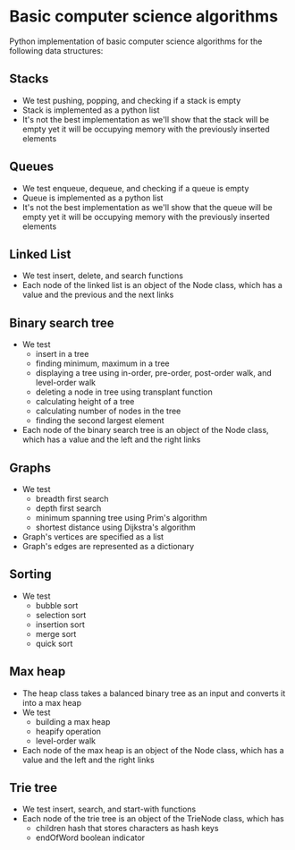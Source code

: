 # Basic computer science algorithms

Python implementation of basic computer science algorithms for the following data structures:

## Stacks
* We test pushing, popping, and checking if a stack is empty
* Stack is implemented as a python list
* It's not the best implementation as we'll show that the stack will be empty yet it will be occupying memory with the previously inserted elements

## Queues
* We test enqueue, dequeue, and checking if a queue is empty
* Queue is implemented as a python list
* It's not the best implementation as we'll show that the queue will be empty yet it will be occupying memory with the previously inserted elements

## Linked List
* We test insert, delete, and search functions
* Each node of the linked list is an object of the Node class, which has a value and the previous and the next links

## Binary search tree
* We test 
     * insert in a tree
     * finding minimum, maximum in a tree
     * displaying a tree using in-order, pre-order, post-order walk, and level-order walk
     * deleting a node in tree using transplant function
     * calculating height of a tree
     * calculating number of nodes in the tree
     * finding the second largest element
* Each node of the binary search tree is an object of the Node class, which has a value and the left and the right links

## Graphs
* We test 
     * breadth first search
     * depth first search
     * minimum spanning tree using Prim's algorithm
     * shortest distance using Dijkstra's algorithm
* Graph's vertices are specified as a list
* Graph's edges are represented as a dictionary

## Sorting
* We test 
     * bubble sort
     * selection sort
     * insertion sort
     * merge sort
     * quick sort
     
## Max heap
* The heap class takes a balanced binary tree as an input and converts it into a max heap
* We test 
     * building a max heap
     * heapify operation
     * level-order walk
* Each node of the max heap is an object of the Node class, which has a value and the left and the right links

## Trie tree
* We test insert, search, and start-with functions
* Each node of the trie tree is an object of the TrieNode class, which has
    * children hash that stores characters as hash keys
    * endOfWord boolean indicator
